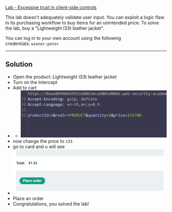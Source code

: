 [Lab - Excessive trust in client-side controls](https://portswigger.net/web-security/logic-flaws/examples/lab-logic-flaws-excessive-trust-in-client-side-controls)

This lab doesn't adequately validate user input. You can exploit a logic flaw in its purchasing workflow to buy items for an unintended price. To solve the lab, buy a "Lightweight l33t leather jacket".

You can log in to your own account using the following credentials: `wiener:peter`

---
## Solution

- Open the product: Lightweight l33t leather jacket
- Turn on the Intercept
- Add to cart 
- - ![lab1](./images/01-lab-1.png.png)
- now change the price to  `133`
- go to card and u will see
- ![lab1](./images/01-lab-2.png)
- Place an order
- Congratulations, you solved the lab!